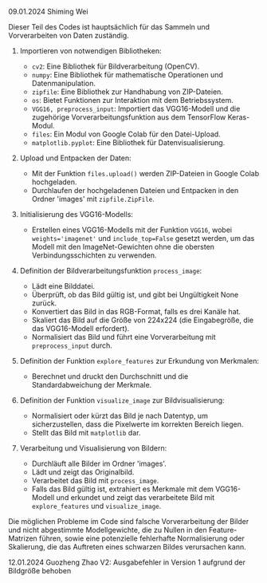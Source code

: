 09.01.2024  Shiming Wei

Dieser Teil des Codes ist hauptsächlich für das Sammeln und Vorverarbeiten von Daten zuständig.

1. Importieren von notwendigen Bibliotheken:
   - `cv2`: Eine Bibliothek für Bildverarbeitung (OpenCV).
   - `numpy`: Eine Bibliothek für mathematische Operationen und Datenmanipulation.
   - `zipfile`: Eine Bibliothek zur Handhabung von ZIP-Dateien.
   - `os`: Bietet Funktionen zur Interaktion mit dem Betriebssystem.
   - `VGG16, preprocess_input`: Importiert das VGG16-Modell und die zugehörige Vorverarbeitungsfunktion aus dem TensorFlow Keras-Modul.
   - `files`: Ein Modul von Google Colab für den Datei-Upload.
   - `matplotlib.pyplot`: Eine Bibliothek für Datenvisualisierung.

2. Upload und Entpacken der Daten:
   - Mit der Funktion `files.upload()` werden ZIP-Dateien in Google Colab hochgeladen.
   - Durchlaufen der hochgeladenen Dateien und Entpacken in den Ordner 'images' mit `zipfile.ZipFile`.

3. Initialisierung des VGG16-Modells:
   - Erstellen eines VGG16-Modells mit der Funktion `VGG16`, wobei `weights='imagenet'` und `include_top=False` gesetzt werden, um das Modell mit den ImageNet-Gewichten ohne die obersten Verbindungsschichten zu verwenden.

4. Definition der Bildverarbeitungsfunktion `process_image`:
   - Lädt eine Bilddatei.
   - Überprüft, ob das Bild gültig ist, und gibt bei Ungültigkeit None zurück.
   - Konvertiert das Bild in das RGB-Format, falls es drei Kanäle hat.
   - Skaliert das Bild auf die Größe von 224x224 (die Eingabegröße, die das VGG16-Modell erfordert).
   - Normalisiert das Bild und führt eine Vorverarbeitung mit `preprocess_input` durch.

5. Definition der Funktion `explore_features` zur Erkundung von Merkmalen:
   - Berechnet und druckt den Durchschnitt und die Standardabweichung der Merkmale.

6. Definition der Funktion `visualize_image` zur Bildvisualisierung:
   - Normalisiert oder kürzt das Bild je nach Datentyp, um sicherzustellen, dass die Pixelwerte im korrekten Bereich liegen.
   - Stellt das Bild mit `matplotlib` dar.

7. Verarbeitung und Visualisierung von Bildern:
   - Durchläuft alle Bilder im Ordner 'images'.
   - Lädt und zeigt das Originalbild.
   - Verarbeitet das Bild mit `process_image`.
   - Falls das Bild gültig ist, extrahiert es Merkmale mit dem VGG16-Modell und erkundet und zeigt das verarbeitete Bild mit `explore_features` und `visualize_image`.
  
Die möglichen Probleme im Code sind falsche Vorverarbeitung der Bilder und nicht abgestimmte Modellgewichte, die zu Nullen in den Feature-Matrizen führen, sowie eine potenzielle fehlerhafte Normalisierung oder Skalierung, die das Auftreten eines schwarzen Bildes verursachen kann.

12.01.2024  Guozheng Zhao
V2:
Ausgabefehler in Version 1 aufgrund der Bildgröße behoben
